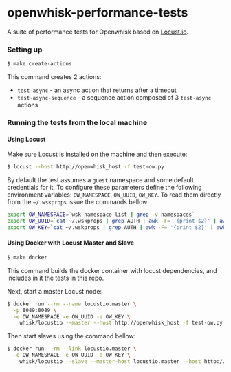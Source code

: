 # openwhisk-performance-tests
A suite of performance tests for Openwhisk based on [Locust.io](http://locust.io/).

### Setting up

```bash
$ make create-actions
```
This command creates 2 actions:
* `test-async` - an async action that returns after a timeout
* `test-async-sequence` - a sequence action composed of 3 `test-async` actions

### Running the tests from the local machine

#### Using Locust

Make sure Locust is installed on the machine and then execute:

```bash
$ locust --host http://openwhisk_host -f test-ow.py
```

By default the test assumes a `guest` namespace and some default credentials for it. To configure these parameters define the following environment variables: `OW_NAMESPACE`, `OW_UUID`, `OW_KEY`. To read them directly from the `~/.wskprops` issue the commands bellow:

```bash
export OW_NAMESPACE=`wsk namespace list | grep -v namespaces`
export OW_UUID=`cat ~/.wskprops | grep AUTH | awk -F= '{print $2}' | awk -F: '{print $1}'`
export OW_KEY=`cat ~/.wskprops | grep AUTH | awk -F= '{print $2}' | awk -F: '{print $2}'`
```

#### Using Docker with Locust Master and Slave

```bash
$ make docker
```

This command builds the docker container with locust dependencies, and includes in it the tests in this repo.

Next, start a master Locust node:

```bash
$ docker run --rm --name locustio.master \
  -p 8089:8089 \
  -e OW_NAMESPACE -e OW_UUID -e OW_KEY \
    whisk/locustio --master --host http://openwhisk_host -f test-ow.py
```

Then start slaves using the command bellow:
```bash
$ docker run --rm --link locustio.master \
  -e OW_NAMESPACE -e OW_UUID -e OW_KEY \
    whisk/locustio --slave --master-host locustio.master --host http://openwhisk_host -f test-ow.py
```
